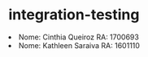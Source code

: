 # integration-testing

<li> Nome: Cinthia Queiroz RA: 1700693 
<li> Nome: Kathleen Saraiva RA: 1601110
